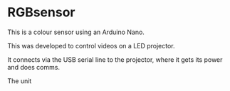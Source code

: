 # RGBsensor
This is a colour sensor using an Arduino Nano.

This was developed to control videos on a LED projector.

It connects via the USB serial line to the projector, where it gets its power and does comms.

The unit 
